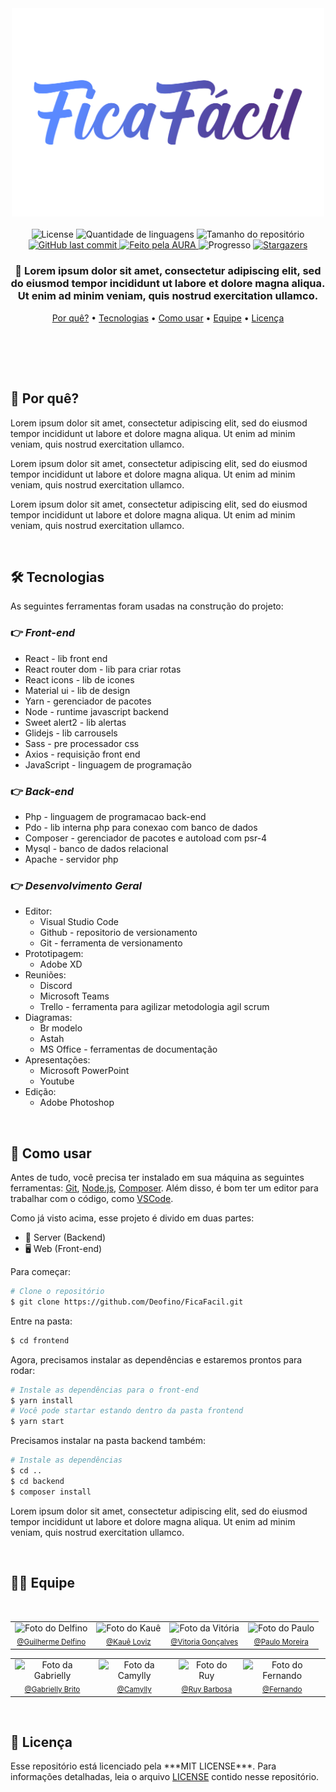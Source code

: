<div align="center">
  <img width="500" src="https://github.com/Deofino/FicaFacil/blob/master/frontend/src/img/project/logo-colorida.png?raw=true" border="0">
</div>

<br>

<div align="center">
  <img alt="License" src="https://img.shields.io/badge/license-MIT-brightgreen?color=f6f6f6">
  <img alt="Quantidade de linguagens" src="https://img.shields.io/github/languages/count/Deofino/FicaFacil?color=EE4266">
  <img alt="Tamanho do repositório" src="https://img.shields.io/github/repo-size/Deofino/FicaFacil?color=EE4266">
  <a href="https://github.com/Deofino/FicaFacil/commits/master">
    <img alt="GitHub last commit" src="https://img.shields.io/github/last-commit/Deofino/FicaFacil?color=EE4266">
  </a>
  <a href="https://aura.com">
    <img alt="Feito pela AURA" src="https://img.shields.io/static/v1?label=made%20by&message=AURA&color=EE4266">
  </a>
  <img alt="Progresso" src="https://img.shields.io/static/v1?label=progress&message=23%&color=EE4266">
  <a href="https://github.com/Deofino/FicaFacil/stargazers">
    <img alt="Stargazers" src="https://img.shields.io/github/stars/Deofino/FicaFacil?style=social">
  </a>
  <br>
</div>

<h3 align="center">📘 Lorem ipsum dolor sit amet, consectetur adipiscing elit, sed do eiusmod tempor incididunt ut labore et dolore magna aliqua. Ut enim ad minim veniam, quis nostrud exercitation ullamco.</h3>

<p align="center">
  <a href="#-por-quê">Por quê?</a> •
  <a href="#-tecnologias">Tecnologias</a> •
  <a href="#-como-usar">Como usar</a> •
  <a href="#-equipe">Equipe</a> •  
  <a href="#-licença">Licença</a>
</p>

<br>

<br><br>

<h2>🧐 Por quê?</h2>
<p>Lorem ipsum dolor sit amet, consectetur adipiscing elit, sed do eiusmod tempor incididunt ut labore et dolore magna aliqua. Ut enim ad minim veniam, quis nostrud exercitation ullamco.</p>
<p>Lorem ipsum dolor sit amet, consectetur adipiscing elit, sed do eiusmod tempor incididunt ut labore et dolore magna aliqua. Ut enim ad minim veniam, quis nostrud exercitation ullamco.</p>
<p>Lorem ipsum dolor sit amet, consectetur adipiscing elit, sed do eiusmod tempor incididunt ut labore et dolore magna aliqua. Ut enim ad minim veniam, quis nostrud exercitation ullamco.</p>

<br>

<h2>🛠 Tecnologias</h2>
As seguintes ferramentas foram usadas na construção do projeto:

### 👉 ***Front-end***
- React - lib front end
- React router dom - lib para criar rotas
- React icons - lib de icones
- Material ui - lib de design
- Yarn - gerenciador de pacotes
- Node - runtime javascript backend
- Sweet alert2 - lib alertas 
- Glidejs - lib carrousels
- Sass - pre processador css
- Axios - requisição front end
- JavaScript - linguagem de programação

### 👉 ***Back-end***
- Php - linguagem de programacao back-end
- Pdo - lib interna php para conexao com banco de dados
- Composer - gerenciador de pacotes e autoload com psr-4
- Mysql - banco de dados relacional
- Apache - servidor php

### 👉 ***Desenvolvimento Geral***
- Editor:
  - Visual Studio Code
  - Github - repositorio de versionamento
  - Git - ferramenta de versionamento
- Prototipagem:
  - Adobe XD
- Reuniões:
  - Discord
  - Microsoft Teams
  - Trello - ferramenta para agilizar metodologia agil scrum
- Diagramas:
  - Br modelo
  - Astah
  - MS Office - ferramentas de documentação
- Apresentações:
  - Microsoft PowerPoint
  - Youtube
- Edição:
  - Adobe Photoshop

<br>

<h2>🚀 Como usar</h2>

Antes de tudo, você precisa ter instalado em sua máquina as seguintes ferramentas:
[Git](https://git-scm.com), [Node.js](https://nodejs.org/en/), [Composer](https://getcomposer.org/). Além disso, é bom ter um editor para trabalhar com o código, como [VSCode](https://code.visualstudio.com/).

Como já visto acima, esse projeto é divido em duas partes:
- 🎲 Server (Backend)
- 🖥 Web (Front-end)

Para começar:
```bash
# Clone o repositório
$ git clone https://github.com/Deofino/FicaFacil.git
```

Entre na pasta:
```bash
$ cd frontend
```

Agora, precisamos instalar as dependências e estaremos prontos para rodar:
```bash
# Instale as dependências para o front-end
$ yarn install
# Você pode startar estando dentro da pasta frontend
$ yarn start
```

Precisamos instalar na pasta backend também:
```bash
# Instale as dependências
$ cd ..
$ cd backend
$ composer install
```

Lorem ipsum dolor sit amet, consectetur adipiscing elit, sed do eiusmod tempor incididunt ut labore et dolore magna aliqua. Ut enim ad minim veniam, quis nostrud exercitation ullamco.

<br>

<h2>👨‍💻 Equipe</h2>

<br>

<table border="0" align="center">
  <tr>
    <td align="center">
      <img src="https://avatars.githubusercontent.com/u/56116887?v=4" width="160px" alt="Foto do Delfino"/><br>
      <sub>
        <a href="https://www.github.com/Deofino">@Guilherme Delfino</a>
      </sub>
    </td>
    <td align="center">
      <img src="https://avatars.githubusercontent.com/u/56116607?v=4" width="160px" alt="Foto do Kauê"/><br>
      <sub>
        <a href="https://www.github.com/kauezin007">@Kauê Loviz</a>
      </sub>
    </td>
    <td align="center">
      <img src="https://avatars.githubusercontent.com/u/56117556?v=4" width="160px" alt="Foto da Vitória"/><br>
      <sub>
        <a href="https://www.github.com/vitoriaGoncalves08">@Vitoria Gonçalves</a>
      </sub>
    </td>
    <td align="center">
      <img src="https://scontent.fcgh5-1.fna.fbcdn.net/v/t1.6435-9/170773506_1428336254168780_2505519453599439054_n.jpg?_nc_cat=104&ccb=1-5&_nc_sid=8bfeb9&_nc_eui2=AeEx_ysTBH1RnKkrfjEjU_DOdx35aQSUezx3HflpBJR7PMqIh12OOUgVofWmY52XBzK2hXm70mb2P6nPBhwNbvBg&_nc_ohc=1BGUYgHbQUYAX-KyQP0&_nc_ht=scontent.fcgh5-1.fna&oh=f14559800603e2620d4a5fbf9876f8e7&oe=618B78B7" width="160px" alt="Foto do Paulo"/><br>
      <sub>
        <a href="https://www.github.com/PauloWarren">@Paulo Moreira</a>
      </sub>
    </td>
  </tr>
</table>

<table align="center">
  <tr>    
    <td align="center">
      <img src="https://scontent.fcgh5-1.fna.fbcdn.net/v/t1.6435-9/132781006_963077914220239_8002631034904586864_n.jpg?_nc_cat=102&ccb=1-5&_nc_sid=730e14&_nc_eui2=AeFDWhJAy9KlpQF-zFkh60G3CjkgV67CYLAKOSBXrsJgsKLtTlt2A8DQ71baH25xdogtvdEK54z9PwEcR0BgVtIC&_nc_ohc=DUNNc-znFHMAX8nkENs&_nc_ht=scontent.fcgh5-1.fna&oh=2d5bfcc8a9efb437a3735e0c2e0613b1&oe=6188A9D9" width="160px" alt="Foto da Gabrielly"/><br>
      <sub>
        <a href="https://www.github.com/Gabriely-BMO">@Gabrielly Brito</a>
      </sub>
    </td>
        <td align="center">
      <img src="https://scontent.fcgh4-1.fna.fbcdn.net/v/t1.6435-9/167591268_1624745421069944_5419398053723335060_n.jpg?_nc_cat=110&ccb=1-5&_nc_sid=8bfeb9&_nc_eui2=AeGes0CWIAJ28uyVe3gXOgBxOjxKFeA6byQ6PEoV4DpvJDlpXzlv_j9zAzyjjocQM-X05vPBS04JBRFx7iANx5MI&_nc_ohc=2cyCy9pmJAYAX-h7_hr&_nc_ht=scontent.fcgh4-1.fna&oh=bad1d0a2e7d6b9180550cb207688c081&oe=618C0069" width="160px" alt="Foto da Camylly"/><br>
      <sub>
        <a href="https://www.github.com/Camylly">@Camylly</a>
      </sub>
    </td>
    <td align="center">
      <img src="https://avatars.githubusercontent.com/u/56116962?v=4" width="160px" alt="Foto do Ruy"/><br>
      <sub>
        <a href="https://www.github.com/RuyMene">@Ruy Barbosa</a>
      </sub>
    </td>
    <td align="center">
      <img src="https://avatars.githubusercontent.com/u/92266712?v=4" width="160px" alt="Foto do Fernando"/><br>
      <sub>
        <a href="https://github.com/LItilo">@Fernando</a>
      </sub>
    </td>
  </tr>
</table>

<br>

<h2>🧾 Licença</h2>
Esse repositório está licenciado pela ***MIT LICENSE***. Para informações detalhadas, leia o arquivo <a href="https://github.com/Deofino/FicaFacil/blob/main/LICENSE">LICENSE</a> contido nesse repositório.

<br><br>

